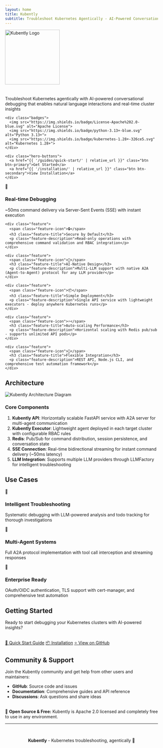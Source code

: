 ```yaml
---
layout: home
title: Kubently
subtitle: Troubleshoot Kubernetes Agentically - AI-Powered Conversational Debugging
---
```


<div class="hero">
  <div class="hero-content">
    <img src="{{ site.logo | relative_url }}" alt="Kubently Logo" style="height: 180px; margin-bottom: 1.5rem;">
    <p class="hero-subtitle">Troubleshoot Kubernetes agentically with AI-powered conversational debugging that enables natural language interactions and real-time cluster insights</p>
    
    <div class="badges">
      <img src="https://img.shields.io/badge/License-Apache%202.0-blue.svg" alt="Apache License">
      <img src="https://img.shields.io/badge/python-3.13+-blue.svg" alt="Python 3.13+">
      <img src="https://img.shields.io/badge/kubernetes-1.28+-326ce5.svg" alt="Kubernetes 1.28+">
    </div>
    
    <div class="hero-buttons">
      <a href="{{ '/guides/quick-start/' | relative_url }}" class="btn btn-primary">Get Started</a>
      <a href="{{ '/installation/' | relative_url }}" class="btn btn-secondary">View Installation</a>
    </div>
  </div>
</div>

<div class="wrapper">
  <div class="features">
    <div class="feature">
      <span class="feature-icon">🚀</span>
      <h3 class="feature-title">Real-time Debugging</h3>
      <p class="feature-description">~50ms command delivery via Server-Sent Events (SSE) with instant execution</p>
    </div>
    
    <div class="feature">
      <span class="feature-icon">🔒</span>
      <h3 class="feature-title">Secure by Default</h3>
      <p class="feature-description">Read-only operations with comprehensive command validation and RBAC integration</p>
    </div>
    
    <div class="feature">
      <span class="feature-icon">🤖</span>
      <h3 class="feature-title">AI-Native Design</h3>
      <p class="feature-description">Multi-LLM support with native A2A (Agent-to-Agent) protocol for any LLM provider</p>
    </div>
    
    <div class="feature">
      <span class="feature-icon">📦</span>
      <h3 class="feature-title">Simple Deployment</h3>
      <p class="feature-description">Single API service with lightweight executors - deploy anywhere Kubernetes runs</p>
    </div>
    
    <div class="feature">
      <span class="feature-icon">⚡</span>
      <h3 class="feature-title">Auto-scaling Performance</h3>
      <p class="feature-description">Horizontal scaling with Redis pub/sub - supports unlimited API pods</p>
    </div>
    
    <div class="feature">
      <span class="feature-icon">🔌</span>
      <h3 class="feature-title">Flexible Integration</h3>
      <p class="feature-description">REST API, Node.js CLI, and comprehensive test automation framework</p>
    </div>
  </div>
</div>

## Architecture

<div class="architecture-diagram">
  <img src="{{ '/assets/images/architecture-diagram.svg' | relative_url }}" alt="Kubently Architecture Diagram" style="max-width: 100%; height: auto;">
</div>

### Core Components

1. **Kubently API**: Horizontally scalable FastAPI service with A2A server for multi-agent communication
2. **Kubently Executor**: Lightweight agent deployed in each target cluster with configurable RBAC rules
3. **Redis**: Pub/Sub for command distribution, session persistence, and conversation state
4. **SSE Connection**: Real-time bidirectional streaming for instant command delivery (~50ms latency)
5. **LLM Integration**: Supports multiple LLM providers through LLMFactory for intelligent troubleshooting

## Use Cases

<div class="features">
  <div class="feature">
    <span class="feature-icon">💬</span>
    <h3 class="feature-title">Intelligent Troubleshooting</h3>
    <p class="feature-description">Systematic debugging with LLM-powered analysis and todo tracking for thorough investigations</p>
  </div>
  
  <div class="feature">
    <span class="feature-icon">🤖</span>
    <h3 class="feature-title">Multi-Agent Systems</h3>
    <p class="feature-description">Full A2A protocol implementation with tool call interception and streaming responses</p>
  </div>
  
  <div class="feature">
    <span class="feature-icon">🏢</span>
    <h3 class="feature-title">Enterprise Ready</h3>
    <p class="feature-description">OAuth/OIDC authentication, TLS support with cert-manager, and comprehensive test automation</p>
  </div>
</div>

## Getting Started

Ready to start debugging your Kubernetes clusters with AI-powered insights?

<div class="hero-buttons" style="margin-top: 2rem;">
  <a href="{{ '/guides/quick-start/' | relative_url }}" class="btn btn-primary">🚀 Quick Start Guide</a>
  <a href="{{ '/installation/' | relative_url }}" class="btn btn-secondary">📦 Installation</a>
  <a href="https://github.com/kubently/kubently" class="btn btn-secondary">⭐ View on GitHub</a>
</div>

## Community & Support  

Join the Kubently community and get help from other users and maintainers:

- **GitHub**: Source code and issues
- **Documentation**: Comprehensive guides and API reference
- **Discussions**: Ask questions and share ideas

<div class="alert alert-success" style="margin-top: 2rem;">
  🎉 <strong>Open Source & Free:</strong> Kubently is Apache 2.0 licensed and completely free to use in any environment.
</div>

---

<div style="text-align: center; padding: 2rem 0; color: var(--medium-gray);">
  <strong>Kubently</strong> - Kubernetes troubleshooting, agentically 🚀
</div>
